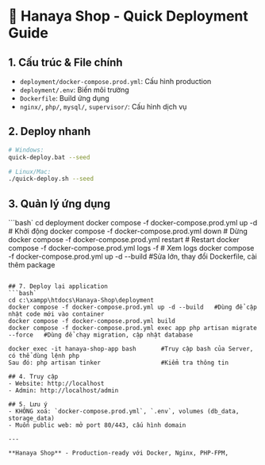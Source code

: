 # 🐳 Hanaya Shop - Quick Deployment Guide

## 1. Cấu trúc & File chính
- `deployment/docker-compose.prod.yml`: Cấu hình production
- `deployment/.env`: Biến môi trường
- `Dockerfile`: Build ứng dụng
- `nginx/`, `php/`, `mysql/`, `supervisor/`: Cấu hình dịch vụ

## 2. Deploy nhanh
```bash
# Windows:
quick-deploy.bat --seed

# Linux/Mac:
./quick-deploy.sh --seed
```

## 3. Quản lý ứng dụng
```bash`
cd deployment
docker compose -f docker-compose.prod.yml up -d      # Khởi động
docker compose -f docker-compose.prod.yml down        # Dừng
docker compose -f docker-compose.prod.yml restart     # Restart
docker compose -f docker-compose.prod.yml logs -f     # Xem logs
docker compose -f docker-compose.prod.yml up -d --build  #Sửa lớn, thay đổi Dockerfile, cài thêm package
```

## 7. Deploy lại application
```bash`
cd c:\xampp\htdocs\Hanaya-Shop\deployment
docker compose -f docker-compose.prod.yml up -d --build   #Dùng để cập nhật code mới vào container
docker compose -f docker-compose.prod.yml build
docker compose -f docker-compose.prod.yml exec app php artisan migrate --force   #Dùng để chạy migration, cập nhật database

docker exec -it hanaya-shop-app bash       #Truy cập bash của Server, có thể dùng lệnh php
Sau đó: php artisan tinker                 #Kiểm tra thông tin

## 4. Truy cập
- Website: http://localhost
- Admin: http://localhost/admin

## 5. Lưu ý
- KHÔNG xoá: `docker-compose.prod.yml`, `.env`, volumes (db_data, storage_data)
- Muốn public web: mở port 80/443, cấu hình domain

---

**Hanaya Shop** - Production-ready với Docker, Nginx, PHP-FPM,